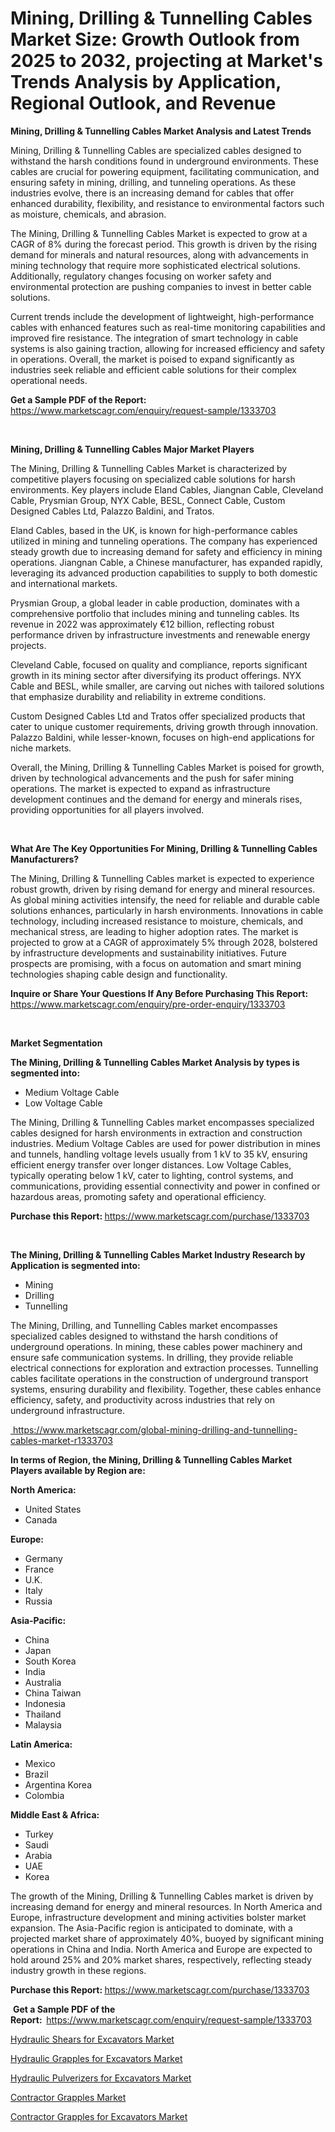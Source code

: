 <p><h1>Mining, Drilling & Tunnelling Cables Market Size: Growth Outlook from 2025 to 2032, projecting at Market's Trends Analysis by Application, Regional Outlook, and Revenue</h1></p><p><strong>Mining, Drilling & Tunnelling Cables Market Analysis and Latest Trends</strong></p>
<p><p>Mining, Drilling & Tunnelling Cables are specialized cables designed to withstand the harsh conditions found in underground environments. These cables are crucial for powering equipment, facilitating communication, and ensuring safety in mining, drilling, and tunneling operations. As these industries evolve, there is an increasing demand for cables that offer enhanced durability, flexibility, and resistance to environmental factors such as moisture, chemicals, and abrasion.</p><p>The Mining, Drilling & Tunnelling Cables Market is expected to grow at a CAGR of 8% during the forecast period. This growth is driven by the rising demand for minerals and natural resources, along with advancements in mining technology that require more sophisticated electrical solutions. Additionally, regulatory changes focusing on worker safety and environmental protection are pushing companies to invest in better cable solutions.</p><p>Current trends include the development of lightweight, high-performance cables with enhanced features such as real-time monitoring capabilities and improved fire resistance. The integration of smart technology in cable systems is also gaining traction, allowing for increased efficiency and safety in operations. Overall, the market is poised to expand significantly as industries seek reliable and efficient cable solutions for their complex operational needs.</p></p>
<p><strong>Get a Sample PDF of the Report:&nbsp;</strong> <a href="https://www.marketscagr.com/enquiry/request-sample/1333703?utm_campaign=1944&utm_medium=2&utm_source=Github&utm_content=ia&utm_term=24032025&utm_id=mining-drilling-tunnelling-cables">https://www.marketscagr.com/enquiry/request-sample/1333703</a></p>
<p>&nbsp;</p>
<p><strong>Mining, Drilling & Tunnelling Cables Major Market Players</strong></p>
<p><p>The Mining, Drilling & Tunnelling Cables Market is characterized by competitive players focusing on specialized cable solutions for harsh environments. Key players include Eland Cables, Jiangnan Cable, Cleveland Cable, Prysmian Group, NYX Cable, BESL, Connect Cable, Custom Designed Cables Ltd, Palazzo Baldini, and Tratos.</p><p>Eland Cables, based in the UK, is known for high-performance cables utilized in mining and tunneling operations. The company has experienced steady growth due to increasing demand for safety and efficiency in mining operations. Jiangnan Cable, a Chinese manufacturer, has expanded rapidly, leveraging its advanced production capabilities to supply to both domestic and international markets.</p><p>Prysmian Group, a global leader in cable production, dominates with a comprehensive portfolio that includes mining and tunneling cables. Its revenue in 2022 was approximately €12 billion, reflecting robust performance driven by infrastructure investments and renewable energy projects.</p><p>Cleveland Cable, focused on quality and compliance, reports significant growth in its mining sector after diversifying its product offerings. NYX Cable and BESL, while smaller, are carving out niches with tailored solutions that emphasize durability and reliability in extreme conditions.</p><p>Custom Designed Cables Ltd and Tratos offer specialized products that cater to unique customer requirements, driving growth through innovation. Palazzo Baldini, while lesser-known, focuses on high-end applications for niche markets.</p><p>Overall, the Mining, Drilling & Tunnelling Cables Market is poised for growth, driven by technological advancements and the push for safer mining operations. The market is expected to expand as infrastructure development continues and the demand for energy and minerals rises, providing opportunities for all players involved.</p></p>
<p>&nbsp;</p>
<p><strong>What Are The Key Opportunities For Mining, Drilling & Tunnelling Cables Manufacturers?</strong></p>
<p><p>The Mining, Drilling & Tunnelling Cables market is expected to experience robust growth, driven by rising demand for energy and mineral resources. As global mining activities intensify, the need for reliable and durable cable solutions enhances, particularly in harsh environments. Innovations in cable technology, including increased resistance to moisture, chemicals, and mechanical stress, are leading to higher adoption rates. The market is projected to grow at a CAGR of approximately 5% through 2028, bolstered by infrastructure developments and sustainability initiatives. Future prospects are promising, with a focus on automation and smart mining technologies shaping cable design and functionality.</p></p>
<p><strong>Inquire or Share Your Questions If Any Before Purchasing This Report:</strong> <a href="https://www.marketscagr.com/enquiry/pre-order-enquiry/1333703?utm_campaign=1944&utm_medium=2&utm_source=Github&utm_content=ia&utm_term=24032025&utm_id=mining-drilling-tunnelling-cables">https://www.marketscagr.com/enquiry/pre-order-enquiry/1333703</a></p>
<p>&nbsp;</p>
<p><strong>Market Segmentation</strong></p>
<p><strong>The Mining, Drilling & Tunnelling Cables Market Analysis by types is segmented into:</strong></p>
<p><ul><li>Medium Voltage Cable</li><li>Low Voltage Cable</li></ul></p>
<p><p>The Mining, Drilling & Tunnelling Cables market encompasses specialized cables designed for harsh environments in extraction and construction industries. Medium Voltage Cables are used for power distribution in mines and tunnels, handling voltage levels usually from 1 kV to 35 kV, ensuring efficient energy transfer over longer distances. Low Voltage Cables, typically operating below 1 kV, cater to lighting, control systems, and communications, providing essential connectivity and power in confined or hazardous areas, promoting safety and operational efficiency.</p></p>
<p><strong>Purchase this Report:&nbsp;</strong><a href="https://www.marketscagr.com/purchase/1333703?utm_campaign=1944&utm_medium=2&utm_source=Github&utm_content=ia&utm_term=24032025&utm_id=mining-drilling-tunnelling-cables">https://www.marketscagr.com/purchase/1333703</a></p>
<p>&nbsp;</p>
<p><strong>The Mining, Drilling & Tunnelling Cables Market Industry Research by Application is segmented into:</strong></p>
<p><ul><li>Mining</li><li>Drilling</li><li>Tunnelling</li></ul></p>
<p><p>The Mining, Drilling, and Tunnelling Cables market encompasses specialized cables designed to withstand the harsh conditions of underground operations. In mining, these cables power machinery and ensure safe communication systems. In drilling, they provide reliable electrical connections for exploration and extraction processes. Tunnelling cables facilitate operations in the construction of underground transport systems, ensuring durability and flexibility. Together, these cables enhance efficiency, safety, and productivity across industries that rely on underground infrastructure.</p></p>
<p><a href="https://www.marketscagr.com/global-mining-drilling-and-tunnelling-cables-market-r1333703?utm_campaign=1944&utm_medium=2&utm_source=Github&utm_content=ia&utm_term=24032025&utm_id=mining-drilling-tunnelling-cables">&nbsp;https://www.marketscagr.com/global-mining-drilling-and-tunnelling-cables-market-r1333703</a></p>
<p><strong>In terms of Region, the Mining, Drilling & Tunnelling Cables Market Players available by Region are:</strong></p>
<p>
    <p> <strong> North America: </strong>
        <ul>
            <li>United States</li>
            <li>Canada</li>
        </ul>
        </p> 
    <p> <strong> Europe: </strong>
        <ul>
            <li>Germany</li>
            <li>France</li>
            <li>U.K.</li>
            <li>Italy</li>
            <li>Russia</li>
        </ul>
        </p> 
    <p> <strong> Asia-Pacific: </strong>
        <ul>
            <li>China</li>
            <li>Japan</li>
            <li>South Korea</li>
            <li>India</li>
            <li>Australia</li>
            <li>China Taiwan</li>
            <li>Indonesia</li>
            <li>Thailand</li>
            <li>Malaysia</li>
        </ul>
        </p> 
    <p> <strong> Latin America: </strong>
        <ul>
            <li>Mexico</li>
            <li>Brazil</li>
            <li>Argentina Korea</li>
            <li>Colombia</li>
        </ul>
        </p> 
    <p> <strong> Middle East & Africa: </strong>
        <ul>
            <li>Turkey</li>
            <li>Saudi</li>
            <li>Arabia</li>
            <li>UAE</li>
            <li>Korea</li>
        </ul>
    </p>
    </p>
<p><p>The growth of the Mining, Drilling & Tunnelling Cables market is driven by increasing demand for energy and mineral resources. In North America and Europe, infrastructure development and mining activities bolster market expansion. The Asia-Pacific region is anticipated to dominate, with a projected market share of approximately 40%, buoyed by significant mining operations in China and India. North America and Europe are expected to hold around 25% and 20% market shares, respectively, reflecting steady industry growth in these regions.</p></p>
<p><strong>Purchase this Report: </strong><a href="https://www.marketscagr.com/purchase/1333703?utm_campaign=1944&utm_medium=2&utm_source=Github&utm_content=ia&utm_term=24032025&utm_id=mining-drilling-tunnelling-cables">https://www.marketscagr.com/purchase/1333703</a></p>
<p>&nbsp;<strong>Get a Sample PDF of the Report:&nbsp;&nbsp;</strong><a href="https://www.marketscagr.com/enquiry/request-sample/1333703?utm_campaign=1944&utm_medium=2&utm_source=Github&utm_content=ia&utm_term=24032025&utm_id=mining-drilling-tunnelling-cables">https://www.marketscagr.com/enquiry/request-sample/1333703</a></p>
<p><strong></strong></p>
<p><p><a href="https://github.com/grimssummouc/Market-Research-Report-List-1/blob/main/hydraulic-shears-for-excavators-market.md?utm_campaign=1944&utm_medium=2&utm_source=Github&utm_content=ia&utm_term=24032025&utm_id=mining-drilling-tunnelling-cables">Hydraulic Shears for Excavators Market</a></p><p><a href="https://github.com/fettycahow90/Market-Research-Report-List-1/blob/main/hydraulic-grapples-for-excavators-market.md?utm_campaign=1944&utm_medium=2&utm_source=Github&utm_content=ia&utm_term=24032025&utm_id=mining-drilling-tunnelling-cables">Hydraulic Grapples for Excavators Market</a></p><p><a href="https://github.com/Chiragrp22/Market-Research-Report-List-7/blob/main/hydraulic-pulverizers-for-excavators-market.md?utm_campaign=1944&utm_medium=2&utm_source=Github&utm_content=ia&utm_term=24032025&utm_id=mining-drilling-tunnelling-cables">Hydraulic Pulverizers for Excavators Market</a></p><p><a href="https://github.com/zahrigayda1h/Market-Research-Report-List-1/blob/main/contractor-grapples-market.md?utm_campaign=1944&utm_medium=2&utm_source=Github&utm_content=ia&utm_term=24032025&utm_id=mining-drilling-tunnelling-cables">Contractor Grapples Market</a></p><p><a href="https://github.com/piskofraisel/Market-Research-Report-List-1/blob/main/contractor-grapples-for-excavators-market.md?utm_campaign=1944&utm_medium=2&utm_source=Github&utm_content=ia&utm_term=24032025&utm_id=mining-drilling-tunnelling-cables">Contractor Grapples for Excavators Market</a></p></p>